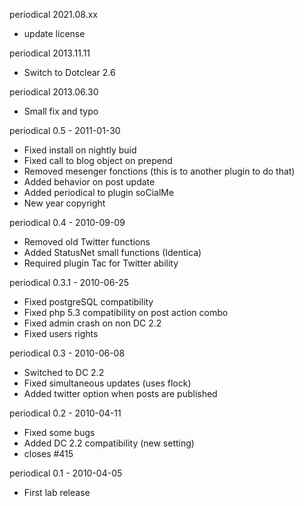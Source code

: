 periodical 2021.08.xx
 * update license

periodical 2013.11.11
 * Switch to Dotclear 2.6

periodical 2013.06.30
 * Small fix and typo

periodical 0.5 - 2011-01-30
 * Fixed install on nightly buid
 * Fixed call to blog object on prepend
 * Removed mesenger fonctions (this is to another plugin to do that)
 * Added behavior on post update
 * Added periodical to plugin soCialMe
 * New year copyright

periodical 0.4 - 2010-09-09
 * Removed old Twitter functions
 * Added StatusNet small functions (Identica)
 * Required plugin Tac for Twitter ability

periodical 0.3.1 - 2010-06-25
 * Fixed postgreSQL compatibility
 * Fixed php 5.3 compatibility on post action combo
 * Fixed admin crash on non DC 2.2
 * Fixed users rights

periodical 0.3 - 2010-06-08
 * Switched to DC 2.2
 * Fixed simultaneous updates (uses flock)
 * Added twitter option when posts are published

periodical 0.2 - 2010-04-11
 * Fixed some bugs 
 * Added DC 2.2 compatibility (new setting)
 * closes #415

periodical 0.1 - 2010-04-05
 * First lab release